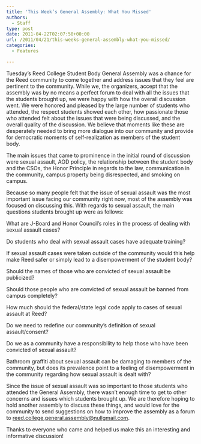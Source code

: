 ```yaml
---
title: 'This Week’s General Assembly: What You Missed'
authors: 
  - Staff
type: post
date: 2011-04-22T02:07:50+00:00
url: /2011/04/21/this-weeks-general-assembly-what-you-missed/
categories:
  - Features

---
```

Tuesday’s Reed College Student Body General Assembly was a chance for the Reed community to come together and address issues that they feel are pertinent to the community. While we, the organizers, accept that the assembly was by no means a perfect forum to deal with all the issues that the students brought up, we were happy with how the overall discussion went. We were honored and pleased by the large number of students who attended, the respect students showed each other, how passionate those who attended felt about the issues that were being discussed, and the overall quality of the discussion. We believe that moments like these are desperately needed to bring more dialogue into our community and provide for democratic moments of self-realization as members of the student body.

The main issues that came to prominence in the initial round of discussion were sexual assault, AOD policy, the relationship between the student body and the CSOs, the Honor Principle in regards to the law, communication in the community, campus property being disrespected, and smoking on campus.

Because so many people felt that the issue of sexual assault was the most important issue facing our community right now, most of the assembly was focused on discussing this. With regards to sexual assault, the main questions students brought up were as follows:

What are J-Board and Honor Council’s roles in the process of dealing with sexual assault cases?

Do students who deal with sexual assault cases have adequate training?

If sexual assault cases were taken outside of the community would this help make Reed safer or simply lead to a disempowerment of the student body?

Should the names of those who are convicted of sexual assault be publicized?

Should those people who are convicted of sexual assault be banned from campus completely?

How much should the federal/state legal code apply to cases of sexual assault at Reed?

Do we need to redefine our community’s definition of sexual assault/consent?

Do we as a community have a responsibility to help those who have been convicted of sexual assault?

Bathroom graffiti about sexual assault can be damaging to members of the community, but does its prevalence point to a feeling of disempowerment in the community regarding how sexual assault is dealt with?

Since the issue of sexual assault was so important to those students who attended the General Assembly, there wasn’t enough time to get to other concerns and issues which students brought up. We are therefore hoping to hold another assembly to discuss these things, and would love for the community to send suggestions on how to improve the assembly as a forum to [&#x72;&#x65;&#x65;&#x64;&#x2e;&#x63;&#x6f;&#x6c;&#x6c;&#x65;&#x67;&#x65;&#x2e;&#x67;&#x65;&#x6e;&#x65;&#x72;&#x61;&#x6c;&#x2e;&#x61;&#x73;&#x73;&#x65;&#x6d;&#x62;&#x6c;&#x79;&#x40;<span class="oe_displaynone">null</span>&#x67;&#x6d;&#x61;&#x69;&#x6c;&#x2e;&#x63;&#x6f;&#x6d;][1].

Thanks to everyone who came and helped us make this an interesting and informative discussion!

 [1]: mailto:&#x72;&#x65;&#x65;&#x64;&#x2e;&#x63;&#x6f;&#x6c;&#x6c;&#x65;&#x67;&#x65;&#x2e;&#x67;&#x65;&#x6e;&#x65;&#x72;&#x61;&#x6c;&#x2e;&#x61;&#x73;&#x73;&#x65;&#x6d;&#x62;&#x6c;&#x79;&#x40;&#x67;&#x6d;&#x61;&#x69;&#x6c;&#x2e;&#x63;&#x6f;&#x6d;